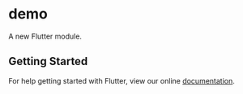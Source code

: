 # demo

A new Flutter module.

## Getting Started

For help getting started with Flutter, view our online
[documentation](https://flutter.dev/).
